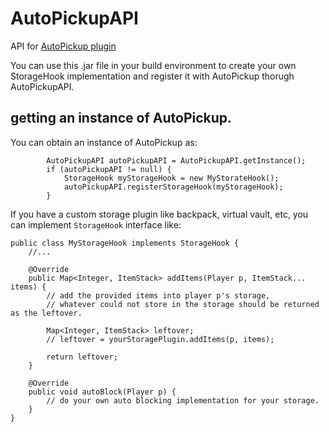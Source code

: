 # AutoPickupAPI
API for [AutoPickup plugin](https://polymart.org/resource/autopickup.153)

You can use this .jar file in your build environment to create your own StorageHook implementation and register it with AutoPickup thorugh AutoPickupAPI.

## getting an instance of AutoPickup.
You can obtain an instance of AutoPickup as:
```
		AutoPickupAPI autoPickupAPI = AutoPickupAPI.getInstance();
		if (autoPickupAPI != null) {
			StorageHook myStorageHook = new MyStorateHook();
			autoPickupAPI.registerStorageHook(myStorageHook);
		}
```

If you have a custom storage plugin like backpack, virtual vault, etc, you can implement ```StorageHook``` interface like:
```
public class MyStorageHook implements StorageHook {
	//...
	
	@Override
	public Map<Integer, ItemStack> addItems(Player p, ItemStack... items) {
		// add the provided items into player p's storage,
		// whatever could not store in the storage should be returned as the leftover.

		Map<Integer, ItemStack> leftover;
		// leftover = yourStoragePlugin.addItems(p, items);

		return leftover;
	}

	@Override
	public void autoBlock(Player p) {
		// do your own auto blocking implementation for your storage.
	}
}
```
